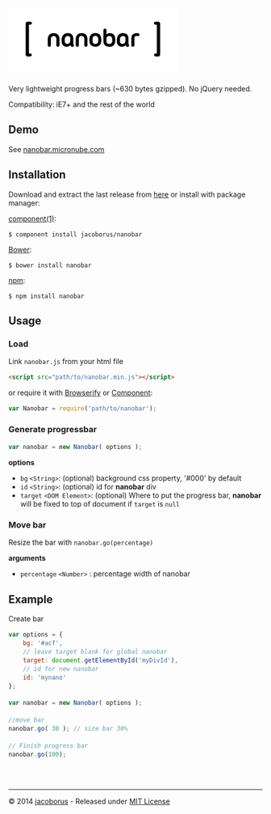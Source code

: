 ![nanobar](https://raw.githubusercontent.com/jacoborus/nanobar/master/brand/nanobar.png 'nanobar logo')
=======================================================================================================

Very lightweight progress bars (~630 bytes gzipped). No jQuery needed.

Compatibility: iE7+ and the rest of the world

## Demo

See [nanobar.micronube.com](http://nanobar.micronube.com)

## Installation

Download and extract the last release from [here](https://github.com/jacoborus/nanobar/archive/master.zip) or install with package manager:

[component(1)](http://component.io):

```
$ component install jacoborus/nanobar
```

[Bower](http://bower.io/):

```
$ bower install nanobar
```

[npm](https://www.npmjs.org/package/nanobar):

```
$ npm install nanobar
```


## Usage

### Load

Link `nanobar.js` from your html file

```html
<script src="path/to/nanobar.min.js"></script>
```

or require it with [Browserify](http://browserify.org/) or [Component](http://component.io):

```js
var Nanobar = require('path/to/nanobar');
```

### Generate progressbar

```js
var nanobar = new Nanobar( options );
```

**options**

- `bg` `<String>`: (optional) background css property, '#000' by default
- `id` `<String>`: (optional) id for **nanobar** div
- `target` `<DOM Element>`: (optional) Where to put the progress bar, **nanobar** will be fixed to top of document if `target` is `null`


### Move bar

Resize the bar with `nanobar.go(percentage)`

**arguments**

- `percentage` `<Number>` : percentage width of nanobar


## Example

Create bar

```js
var options = {
	bg: '#acf',
	// leave target blank for global nanobar
	target: document.getElementById('myDivId'),
	// id for new nanobar
	id: 'mynano'
};

var nanobar = new Nanobar( options );

//move bar
nanobar.go( 30 ); // size bar 30%

// Finish progress bar
nanobar.go(100);
```

<br><br>

---

© 2014 [jacoborus](https://github.com/jacoborus) - Released under [MIT License](https://raw.github.com/jacoborus/nanobar/master/LICENSE)
